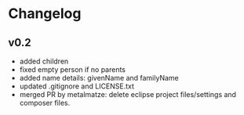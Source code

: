 # Changelog

## v0.2
- added children
- fixed empty person if no parents
- added name details: givenName and familyName
- updated .gitignore and LICENSE.txt
- merged PR by metalmatze: delete eclipse project files/settings and composer files.
